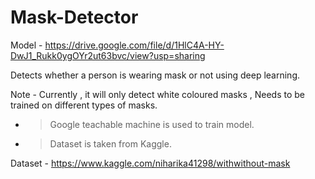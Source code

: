 # Mask-Detector

Model - https://drive.google.com/file/d/1HlC4A-HY-DwJ1_Rukk0ygOYr2ut63bvc/view?usp=sharing

Detects whether a person is wearing mask or not using deep learning.

Note - Currently , it will only detect white coloured masks , Needs to be trained on different types of masks.

 - > Google teachable machine is used to train model.
 - > Dataset is taken from Kaggle.
 
 Dataset - https://www.kaggle.com/niharika41298/withwithout-mask
